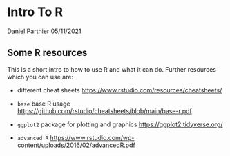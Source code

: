 Intro To R
================
Daniel Parthier
05/11/2021

## Some R resources

This is a short intro to how to use R and what it can do. Further
resources which you can use are:

-   different cheat sheets
    <https://www.rstudio.com/resources/cheatsheets/>

-   `base` base R usage
    <https://github.com/rstudio/cheatsheets/blob/main/base-r.pdf>

-   `ggplot2` package for plotting and graphics
    <https://ggplot2.tidyverse.org/>

-   `advanced R`
    <https://www.rstudio.com/wp-content/uploads/2016/02/advancedR.pdf>
